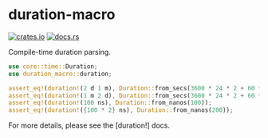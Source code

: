 # duration-macro

[![crates.io](https://img.shields.io/crates/v/duration-macro.svg)](https://crates.io/crates/duration-macro)
[![docs.rs](https://docs.rs/duration-macro/badge.svg)](https://docs.rs/duration-macro)

Compile-time duration parsing.

```rust
use core::time::Duration;
use duration_macro::duration;

assert_eq!(duration!(2 d 1 m), Duration::from_secs(3600 * 24 * 2 + 60 * 1));
assert_eq!(duration!(1 m 2 d), Duration::from_secs(3600 * 24 * 2 + 60 * 1));
assert_eq!(duration!(100 ns), Duration::from_nanos(100));
assert_eq!(duration!({100 * 2} ns), Duration::from_nanos(200));
```

For more details, please see the [duration!] docs.
